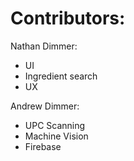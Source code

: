 # Contributors:

Nathan Dimmer:
- UI
- Ingredient search
- UX

Andrew Dimmer:
- UPC Scanning
- Machine Vision
- Firebase

